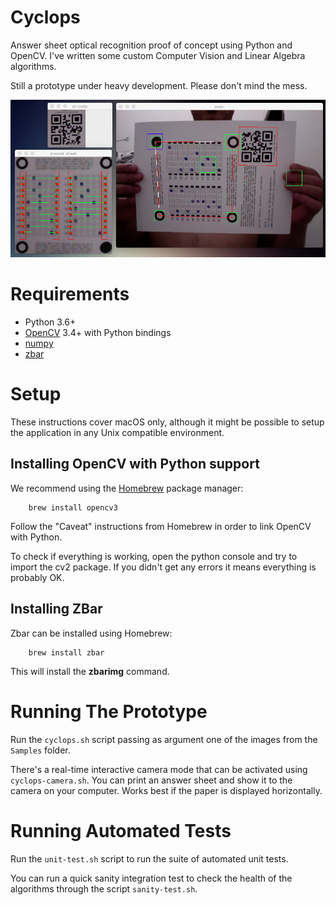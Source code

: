 Cyclops
=======

Answer sheet optical recognition proof of concept using Python and OpenCV. I've written some custom Computer Vision and Linear Algebra algorithms.

Still a prototype under heavy development. Please don't mind the mess.

![Screenshot 01](Screenshots/01.png)

# Requirements

- Python 3.6+
- [OpenCV](http://opencv.org) 3.4+ with Python bindings
- [numpy](http://www.numpy.org)
- [zbar](http://zbar.sourceforge.net)

# Setup

These instructions cover macOS only, although it might be possible to setup the application in any Unix compatible environment.

## Installing OpenCV with Python support

We recommend using the [Homebrew](http://brew.sh) package manager:

        brew install opencv3

Follow the "Caveat" instructions from Homebrew in order to link OpenCV with Python.

To check if everything is working, open the python console and try to import the cv2 package. If you didn't get any errors it means everything is probably OK.

## Installing ZBar

Zbar can be installed using Homebrew:

        brew install zbar

This will install the **zbarimg** command.

# Running The Prototype

Run the `cyclops.sh` script passing as argument one of the images from the `Samples` folder.

There's a real-time interactive camera mode that can be activated using `cyclops-camera.sh`. You can print an answer sheet and show it to the camera on your computer. Works best if the paper is displayed horizontally.

# Running Automated Tests

Run the `unit-test.sh` script to run the suite of automated unit tests.

You can run a quick sanity integration test to check the health of the algorithms through the script `sanity-test.sh`.
